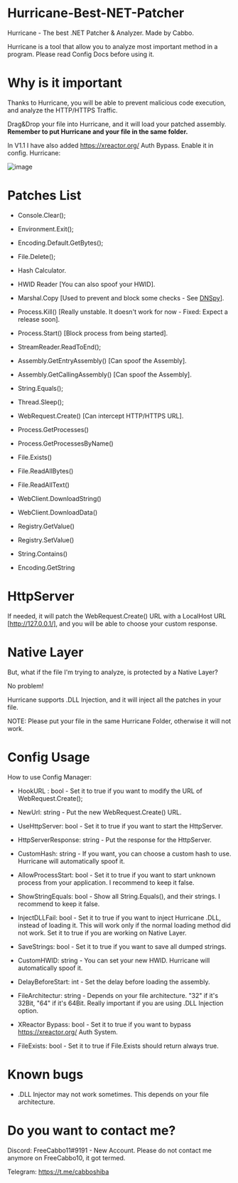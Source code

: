 # Hurricane-Best-NET-Patcher
Hurricane - The best .NET Patcher &amp; Analyzer. Made by Cabbo.

Hurricane is a tool that allow you to analyze most important method in a program. Please read Config Docs before using it.

# Why is it important

Thanks to Hurricane, you will be able to prevent malicious code execution, and analyze the HTTP/HTTPS Traffic.

Drag&Drop your file into Hurricane, and it will load your patched assembly. **Remember to put Hurricane and your file in the same folder.**

In V1.1 I have also added https://xreactor.org/ Auth Bypass. Enable it in config.
Hurricane:

![image](https://user-images.githubusercontent.com/92642446/216778443-f27ba51c-97e4-4267-b96f-7c3ac4426d77.png)

# Patches List

- Console.Clear();

- Environment.Exit();

- Encoding.Default.GetBytes();

- File.Delete();

- Hash Calculator.

- HWID Reader [You can also spoof your HWID].

- Marshal.Copy [Used to prevent and block some checks - See [DNSpy](https://github.com/CabboShiba/AntiDNSpyDetector)].

- Process.Kill() [Really unstable. It doesn't work for now - Fixed: Expect a release soon].

- Process.Start() [Block process from being started].

- StreamReader.ReadToEnd();

- Assembly.GetEntryAssembly() [Can spoof the Assembly].

- Assembly.GetCallingAssembly() [Can spoof the Assembly].

- String.Equals();

- Thread.Sleep();

- WebRequest.Create() [Can intercept HTTP/HTTPS URL].

- Process.GetProcesses()

- Process.GetProcessesByName()

- File.Exists()

- File.ReadAllBytes()

- File.ReadAllText()

- WebClient.DownloadString()

- WebClient.DownloadData()

- Registry.GetValue()

- Registry.SetValue()

- String.Contains()

- Encoding.GetString

# HttpServer

If needed, it will patch the WebRequest.Create() URL with a LocalHost URL [http://127.0.0.1/], and you will be able to choose your custom response.

# Native Layer

But, what if the file I'm trying to analyze, is protected by a Native Layer?

No problem!

Hurricane supports .DLL Injection, and it will inject all the patches in your file.

NOTE: Please put your file in the same Hurricane Folder, otherwise it will not work.

# Config Usage

How to use Config Manager:

- HookURL : bool - Set it to true if you want to modify the URL of WebRequest.Create();

- NewUrl: string - Put the new WebRequest.Create() URL.

- UseHttpServer: bool - Set it to true if you want to start the HttpServer.

- HttpServerResponse: string - Put the response for the HttpServer.

- CustomHash: string - If you want, you can choose a custom hash to use. Hurricane will automatically spoof it.

- AllowProcessStart: bool - Set it to true if you want to start unknown process from your application. I recommend to keep it false.

- ShowStringEquals: bool - Show all String.Equals(), and their strings. I recommend to keep it false.

- InjectDLLFail: bool - Set it to true if you want to inject Hurricane .DLL, instead of loading it. This will work only if the normal loading method did not work. Set it to true if you are working on Native Layer.

- SaveStrings: bool - Set it to true if you want to save all dumped strings.

- CustomHWID: string - You can set your new HWID. Hurricane will automatically spoof it.

- DelayBeforeStart: int - Set the delay before loading the assembly.

- FileArchitectur: string - Depends on your file architecture. "32" if it's 32Bit, "64" if it's 64Bit. Really important if you are using .DLL Injection option.

- XReactor Bypass: bool - Set it to true if you want to bypass https://xreactor.org/ Auth System.

- FileExists: bool - Set it to true if File.Exists should return always true.

# Known bugs

- .DLL Injector may not work sometimes. This depends on your file architecture.

# Do you want to contact me?

Discord: FreeCabbo11#9191 - New Account. Please do not contact me anymore on FreeCabbo10, it got termed.

Telegram: https://t.me/cabboshiba
